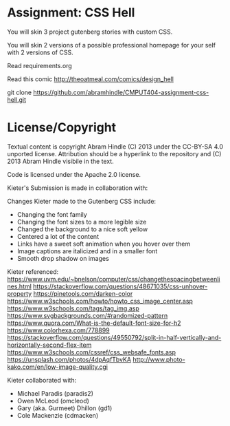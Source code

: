 Assignment: CSS Hell
====================

You will skin 3 project gutenberg stories with custom CSS.

You will skin 2 versions of a possible professional homepage for your
self with 2 versions of CSS.

Read requirements.org

Read this comic http://theoatmeal.com/comics/design_hell

git clone https://github.com/abramhindle/CMPUT404-assignment-css-hell.git

License/Copyright
=================

Textual content is copyright Abram Hindle (C) 2013 under the CC-BY-SA
4.0 unported license. Attribution should be a hyperlink to the
repository and (C) 2013 Abram Hindle visibile in the text.

Code is licensed under the Apache 2.0 license.

Kieter's Submission is made in collaboration with:

Changes Kieter made to the Gutenberg CSS include:
* Changing the font family 
* Changing the font sizes to a more legible size
* Changed the background to a nice soft yellow
* Centered a lot of the content
* Links have a sweet soft animation when you hover over them
* Image captions are italicized and in a smaller font
* Smooth drop shadow on images

Kieter referenced:
https://www.uvm.edu/~bnelson/computer/css/changethespacingbetweenlines.html
https://stackoverflow.com/questions/48671035/css-unhover-property
https://pinetools.com/darken-color
https://www.w3schools.com/howto/howto_css_image_center.asp
https://www.w3schools.com/tags/tag_img.asp
https://www.svgbackgrounds.com/#randomized-pattern
https://www.quora.com/What-is-the-default-font-size-for-h2
https://www.colorhexa.com/778899
https://stackoverflow.com/questions/49550792/split-in-half-vertically-and-horizontally-second-flex-item
https://www.w3schools.com/cssref/css_websafe_fonts.asp
https://unsplash.com/photos/4dpAqfTbvKA
http://www.photo-kako.com/en/low-image-quality.cgi

Kieter collaborated with:
* Michael Paradis (paradis2)
* Owen McLeod (omcleod)
* Gary (aka. Gurmeet) Dhillon (gd1)
* Cole Mackenzie (cdmacken)



